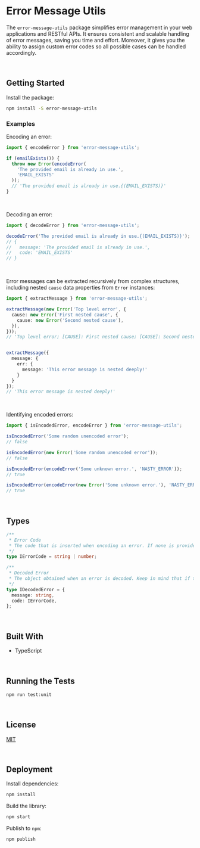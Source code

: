 # Error Message Utils

The `error-message-utils` package simplifies error management in your web applications and RESTful APIs. It ensures consistent and scalable handling of error messages, saving you time and effort.  Moreover, it gives you the ability to assign custom error codes so all possible cases can be handled accordingly.





</br>

## Getting Started

Install the package:
```bash
npm install -S error-message-utils
```

### Examples

Encoding an error:

```typescript
import { encodeError } from 'error-message-utils';

if (emailExists()) {
  throw new Error(encodeError(
    'The provided email is already in use.', 
    'EMAIL_EXISTS'
  ));
  // 'The provided email is already in use.{(EMAIL_EXISTS)}'
}
```


<br/>

Decoding an error:

```typescript
import { decodeError } from 'error-message-utils';

decodeError('The provided email is already in use.{(EMAIL_EXISTS)}');
// {
//   message: 'The provided email is already in use.',
//   code: 'EMAIL_EXISTS'
// }
```


<br/>

Error messages can be extracted recursively from complex structures, including nested `cause` data properties from `Error` instances:

```typescript
import { extractMessage } from 'error-message-utils';

extractMessage(new Error('Top level error', {
  cause: new Error('First nested cause', {
    cause: new Error('Second nested cause'),
  }),
}));
// 'Top level error; [CAUSE]: First nested cause; [CAUSE]: Second nested cause'


extractMessage({ 
  message: { 
    err: { 
      message: 'This error message is nested deeply!'
    } 
  } 
});
// 'This error message is nested deeply!'
```


<br/>

Identifying encoded errors:

```typescript
import { isEncodedError, encodeError } from 'error-message-utils';

isEncodedError('Some random unencoded error');
// false

isEncodedError(new Error('Some random unencoded error'));
// false

isEncodedError(encodeError('Some unknown error.', 'NASTY_ERROR'));
// true

isEncodedError(encodeError(new Error('Some unknown error.'), 'NASTY_ERROR'));
// true
```




<br/>

## Types

```typescript
/**
 * Error Code
 * The code that is inserted when encoding an error. If none is provided or none can be extracted, it defaults to -1.
 */
type IErrorCode = string | number;

/**
 * Decoded Error
 * The object obtained when an error is decoded. Keep in mind that if the error message or the code cannot be extracted for any reason, the default values will be set instead.
 */
type IDecodedError = {
  message: string,
  code: IErrorCode,
};
```



<br/>

## Built With

- TypeScript




<br/>

## Running the Tests

```bash
npm run test:unit
```





<br/>

## License

[MIT](https://choosealicense.com/licenses/mit/)





<br/>

## Deployment

Install dependencies:
```bash
npm install
```


Build the library:
```bash
npm start
```


Publish to `npm`:
```bash
npm publish
```
